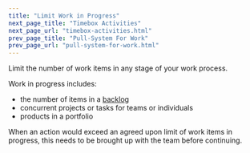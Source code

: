 ```yaml
---
title: "Limit Work in Progress"
next_page_title: "Timebox Activities"
next_page_url: "timebox-activities.html"
prev_page_title: "Pull-System For Work"
prev_page_url: "pull-system-for-work.html"
---
```



<div class="card summary"><div class="card-body">Limit the number of work items in any stage of your work process.
</div></div>

Work in progress includes:

-   the number of items in a <a href="glossary.html#entry-backlog" class="glossary-tooltip" data-toggle="tooltip" title="Backlog: A list of (often prioritized) uncompleted work items (deliverables), or drivers that need to be addressed.">backlog</a>
-   concurrent projects or tasks for teams or individuals
-   products in a portfolio

When an action would exceed an agreed upon limit of work items in progress, this needs to be brought up with the team before continuing.

